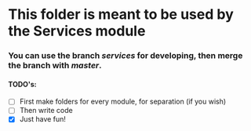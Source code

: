 # This folder is meant to be used by the Services module

### You can use the branch *services* for developing, then merge the branch with *master*.

#### TODO's:

- [ ] First make folders for every module, for separation (if you wish)
- [ ] Then write code
- [x] Just have fun!
